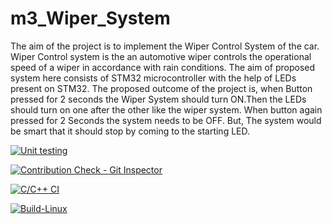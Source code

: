 # m3_Wiper_System

The aim of the project is to implement the Wiper Control System of the car. Wiper Control system is the an automotive wiper controls the operational speed of a wiper in accordance with rain conditions. The aim of proposed system here consists of STM32 microcontroller with the help of LEDs present on STM32. The proposed outcome of the project is, when Button pressed for 2 seconds the Wiper System should turn ON.Then the LEDs should turn on one after the other like the wiper system. When button again pressed for 2 Seconds the system needs to be OFF. But, The system would be smart that it should stop by coming to the starting LED.


[![Unit testing](https://github.com/MILINDMG301/m3_Wiper_System/actions/workflows/unit_main.yml/badge.svg)](https://github.com/MILINDMG301/m3_Wiper_System/actions/workflows/unit_main.yml)

[![Contribution Check - Git Inspector](https://github.com/MILINDMG301/m3_Wiper_System/actions/workflows/git_main.yml/badge.svg)](https://github.com/MILINDMG301/m3_Wiper_System/actions/workflows/git_main.yml)

[![C/C++ CI](https://github.com/MILINDMG301/m3_Wiper_System/actions/workflows/c-cpp.yml/badge.svg)](https://github.com/MILINDMG301/m3_Wiper_System/actions/workflows/c-cpp.yml)

[![Build-Linux](https://github.com/MILINDMG301/m3_Wiper_System/actions/workflows/main.yml/badge.svg)](https://github.com/MILINDMG301/m3_Wiper_System/actions/workflows/main.yml)

